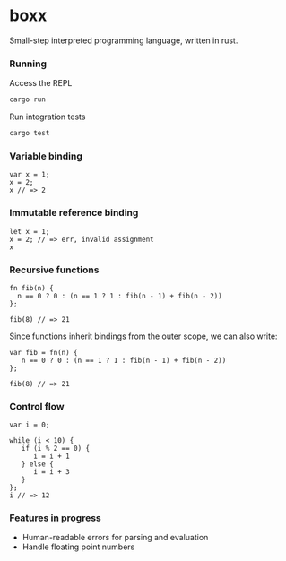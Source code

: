 # boxx

Small-step interpreted programming language, written in rust. 

### Running
Access the REPL
```sh
cargo run
```

Run integration tests
```sh
cargo test
```

### Variable binding
```
var x = 1;
x = 2;
x // => 2
```

### Immutable reference binding
```
let x = 1;
x = 2; // => err, invalid assignment
x
```

### Recursive functions

```
fn fib(n) {
  n == 0 ? 0 : (n == 1 ? 1 : fib(n - 1) + fib(n - 2))
};

fib(8) // => 21
```

Since functions inherit bindings from the outer scope, we can also write:

```
var fib = fn(n) {
   n == 0 ? 0 : (n == 1 ? 1 : fib(n - 1) + fib(n - 2))
};

fib(8) // => 21
```

### Control flow
```
var i = 0;

while (i < 10) {
   if (i % 2 == 0) {
      i = i + 1
   } else {
      i = i + 3
   }
};
i // => 12

```

### Features in progress
 - Human-readable errors for parsing and evaluation
 - Handle floating point numbers
